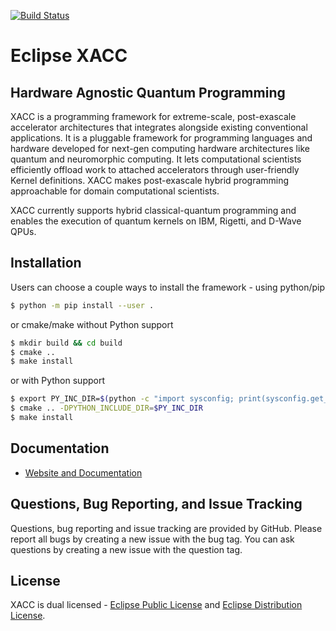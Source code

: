 [![Build Status](http://ci.eclipse.org/xacc/buildStatus/icon?job=xacc-ci)](http://ci.eclipse.org/xacc/job/xacc-ci/)

# Eclipse XACC 
## Hardware Agnostic Quantum Programming 

XACC is a programming framework for extreme-scale, post-exascale accelerator architectures that integrates alongside existing conventional applications. It is a pluggable framework for programming languages and hardware developed for next-gen computing hardware architectures like quantum and neuromorphic computing. It lets computational scientists efficiently offload work to attached accelerators through user-friendly Kernel definitions. XACC makes post-exascale hybrid programming approachable for domain computational scientists.

XACC currently supports hybrid classical-quantum programming and enables the execution of quantum kernels on IBM, Rigetti, and D-Wave QPUs.

Installation
------------
Users can choose a couple ways to install the framework - using python/pip 
```bash
$ python -m pip install --user .
```
or cmake/make without Python support
```bash
$ mkdir build && cd build
$ cmake ..
$ make install 
```
or with Python support
```bash
$ export PY_INC_DIR=$(python -c "import sysconfig; print(sysconfig.get_paths()['platinclude'])")
$ cmake .. -DPYTHON_INCLUDE_DIR=$PY_INC_DIR
$ make install
```

Documentation
-------------

* [Website and Documentation ](https://xacc.readthedocs.io)

Questions, Bug Reporting, and Issue Tracking
--------------------------------------------

Questions, bug reporting and issue tracking are provided by GitHub. Please
report all bugs by creating a new issue with the bug tag. You can ask
questions by creating a new issue with the question tag.

License
-------

XACC is dual licensed - [Eclipse Public License](LICENSE.EPL) and [Eclipse Distribution License](LICENSE.EDL).
